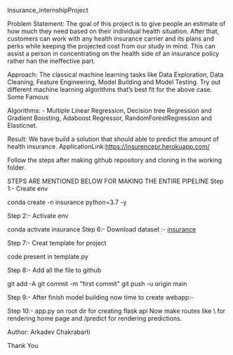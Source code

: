 Insurance_internshipProject

Problem Statement:
The goal of this project is to give people an estimate of how much they need based on their individual health situation. After that, customers can work with any health insurance carrier and its plans and perks while keeping the projected cost from our study in mind. This can assist a person in concentrating on the health side of an insurance policy rather han the ineffective part.

Approach:
The classical machine learning tasks like Data Exploration, Data Cleaning, Feature Engineering, Model Building and Model Testing. Try out different machine learning 
algorithms that’s best fit for the above case. Some Famous 

Algorithms: - Multiple Linear Regression, Decision tree Regression and Gradient Boosting, Adaboost Regressor, RandomForestRegression and Elasticnet.

Result:
We have build a solution that should able to predict the amount of health insurance.
ApplicationLink:https://insurencepr.herokuapp.com/

Follow the steps after making github repository and cloning in the working folder.

STEPS ARE MENTIONED BELOW FOR MAKING THE ENTIRE PIPELINE
Step 1:- Create env

conda create -n insurance python=3.7 -y

Step 2:- Activate env

conda activate insurance
Step 6:- Download dataset :- [insurance](https://www.kaggle.com/datasets/noordeen/insurance-premium-prediction)

Step 7:- Creat template for project

code present in template.py

Step 8:- Add all the file to github

git add -A
git commit -m "first commit"
git push -u origin main

Step 9:- After finish model building now time to create webapp:-

Step 10:- app.py on root dir for creating flask api Now make routes like \ for rendering home page and /predict for rendering predictions.

Author: Arkadev Chakrabarti

Thank You
